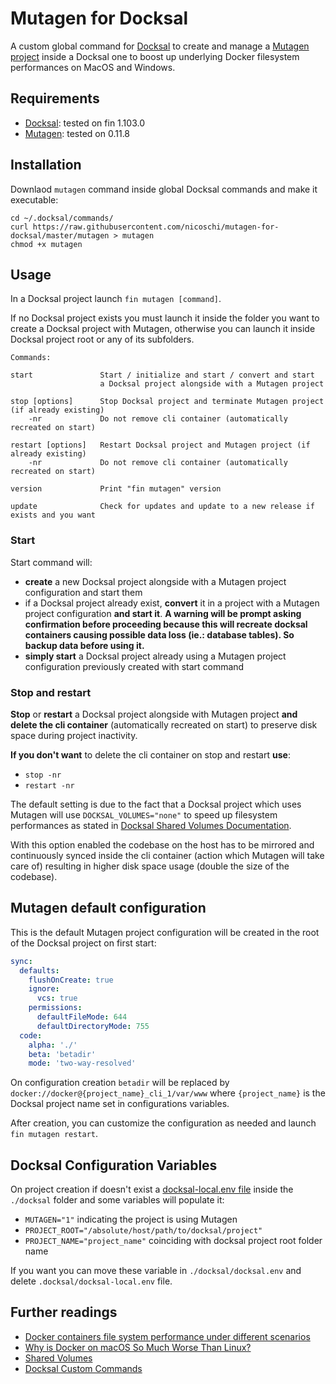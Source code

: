 # Mutagen for Docksal

A custom global command for [Docksal](https://docs.docksal.io/) to create and manage a [Mutagen project](https://mutagen.io/documentation/orchestration/projects) inside a Docksal one to boost up underlying Docker filesystem performances on MacOS and Windows.

## Requirements

- [Docksal](https://github.com/docksal/docksal): tested on fin 1.103.0
- [Mutagen](https://github.com/mutagen-io/mutagen): tested on 0.11.8

## Installation

Downlaod `mutagen` command inside global Docksal commands and make it executable: 

```shell
cd ~/.docksal/commands/
curl https://raw.githubusercontent.com/nicoschi/mutagen-for-docksal/master/mutagen > mutagen
chmod +x mutagen
```

## Usage

In a Docksal project launch `fin mutagen [command]`. 

If no Docksal project exists you must launch it inside the folder you want to create a Docksal project with Mutagen, otherwise you can launch it inside Docksal project root or any of its subfolders.

```text
Commands:

start               Start / initialize and start / convert and start 
                    a Docksal project alongside with a Mutagen project
 
stop [options]      Stop Docksal project and terminate Mutagen project (if already existing)
    -nr             Do not remove cli container (automatically recreated on start)
    
restart [options]   Restart Docksal project and Mutagen project (if already existing)
    -nr             Do not remove cli container (automatically recreated on start)

version             Print "fin mutagen" version

update              Check for updates and update to a new release if exists and you want
```

### Start

Start command will: 

- **create** a new Docksal project alongside with a Mutagen project configuration and start them
- if a Docksal project already exist, **convert** it in a project with a Mutagen project configuration **and start it**. 
  **A warning will be prompt asking confirmation before proceeding because this will recreate docksal containers causing possible data loss (ie.: database tables). So backup data before using it.**
- **simply start** a Docksal project already using a Mutagen project configuration previously created with start command

### Stop and restart

**Stop** or **restart** a Docksal project alongside with Mutagen project **and delete the cli container** (automatically recreated on start) to preserve disk space during project inactivity.

**If you don't want** to delete the cli container on stop and restart **use**:

- `stop -nr`
- `restart -nr`

The default setting is due to the fact that a Docksal project which uses Mutagen will use `DOCKSAL_VOLUMES="none"` to speed up filesystem performances as stated in [Docksal Shared Volumes Documentation](https://docs.docksal.io/core/volumes/). 

With this option enabled the codebase on the host has to be mirrored and continuously synced inside the cli container (action which Mutagen will take care of) resulting in higher disk space usage (double the size of the codebase).

## Mutagen default configuration

This is the default Mutagen project configuration will be created in the root of the Docksal project on first start:

```yaml
sync:
  defaults:
    flushOnCreate: true
    ignore:
      vcs: true
    permissions:
      defaultFileMode: 644
      defaultDirectoryMode: 755
  code:
    alpha: './'
    beta: 'betadir'
    mode: 'two-way-resolved'
```

On configuration creation `betadir` will be replaced by `docker://docker@{project_name}_cli_1/var/www` where `{project_name}` is the Docksal project name set in configurations variables.

After creation, you can customize the configuration as needed and launch `fin mutagen restart`.

## Docksal Configuration Variables

On project creation if doesn't exist a [docksal-local.env file](https://docs.docksal.io/stack/understanding-stack-config/#docksal-local) inside the `./docksal` folder and some variables will populate it: 

- `MUTAGEN="1"` indicating the project is using Mutagen
- `PROJECT_ROOT="/absolute/host/path/to/docksal/project"`
- `PROJECT_NAME="project_name"` coinciding with docksal project root folder name

If you want you can move these variable in `./docksal/docksal.env` and delete `.docksal/docksal-local.env` file.

## Further readings

- [Docker containers file system performance under different scenarios](https://github.com/docksal/docksal/issues/249)
- [Why is Docker on macOS So Much Worse Than Linux? ](https://dev.to/ericnograles/why-is-docker-on-macos-so-much-worse-than-linux-flh)
- [Shared Volumes](https://docs.docksal.io/core/volumes/)
- [Docksal Custom Commands](https://docs.docksal.io/fin/custom-commands)

